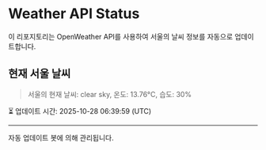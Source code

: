 
# Weather API Status

이 리포지토리는 OpenWeather API를 사용하여 서울의 날씨 정보를 자동으로 업데이트합니다.

## 현재 서울 날씨
> 서울의 현재 날씨: clear sky, 온도: 13.76°C, 습도: 30%

⏳ 업데이트 시간: 2025-10-28 06:39:59 (UTC)

---
자동 업데이트 봇에 의해 관리됩니다.
